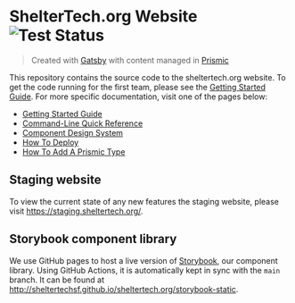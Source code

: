 # ShelterTech.org Website ![Test Status](https://github.com/ShelterTechSF/sheltertech.org/workflows/Test/badge.svg)

> Created with [Gatsby](https://www.gatsbyjs.org/) with content managed in [Prismic](https://prismic.io)

This repository contains the source code to the sheltertech.org website. To get
the code running for the first team, please see the [Getting Started Guide][].
For more specific documentation, visit one of the pages below:

- [Getting Started Guide][]
- [Command-Line Quick Reference][]
- [Component Design System][]
- [How To Deploy][]
- [How To Add A Prismic Type][]

[Getting Started Guide]: ./docs/getting-started.md
[Command-Line Quick Reference]: ./docs/command-line-quick-reference.md
[Component Design System]: ./docs/component-design-system.md
[How To Deploy]: ./docs/how-to-deploy.md
[How To Add A Prismic Type]: ./docs/how-to-add-a-prismic-type.md

## Staging website

To view the current state of any new features the staging website, please visit
https://staging.sheltertech.org/.

## Storybook component library

We use GitHub pages to host a live version of [Storybook](https://storybook.js.org/), our component library. Using GitHub Actions, it is automatically kept in sync with the `main` branch. It can be found at http://sheltertechsf.github.io/sheltertech.org/storybook-static.
